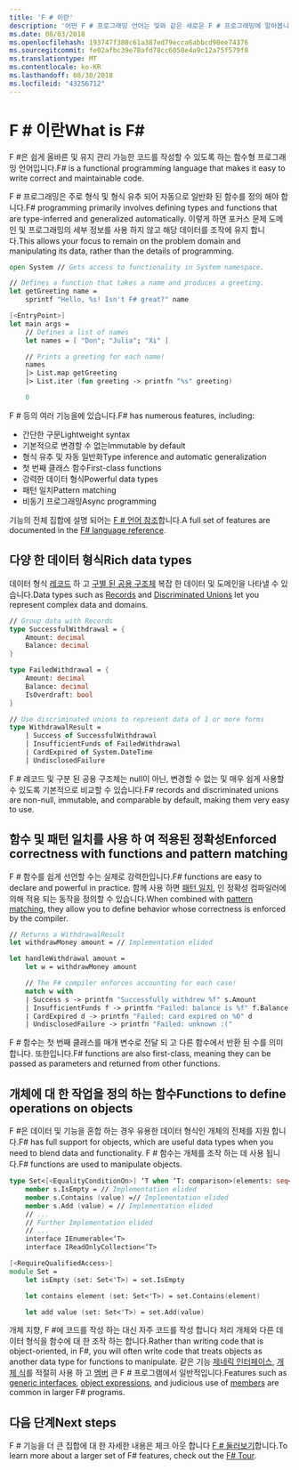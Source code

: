 ```yaml
---
title: 'F # 이란'
description: '어떤 F # 프로그래밍 언어는 및와 같은 새로운 F # 프로그래밍에 알아봅니다. 다양 한 데이터 형식, 함수 및 서로 연결 되는 방법에 대해 알아봅니다.'
ms.date: 08/03/2018
ms.openlocfilehash: 193747f380c61a387ed79ecca6abbcd90ee74376
ms.sourcegitcommit: fe02afbc39e78afd78cc6050e4a9c12a75f579f8
ms.translationtype: MT
ms.contentlocale: ko-KR
ms.lasthandoff: 08/30/2018
ms.locfileid: "43256712"
---
```

# <a name="what-is-f"></a><span data-ttu-id="4c2a6-104">F # 이란</span><span class="sxs-lookup"><span data-stu-id="4c2a6-104">What is F#</span></span> #

<span data-ttu-id="4c2a6-105">F #은 쉽게 올바른 및 유지 관리 가능한 코드를 작성할 수 있도록 하는 함수형 프로그래밍 언어입니다.</span><span class="sxs-lookup"><span data-stu-id="4c2a6-105">F# is a functional programming language that makes it easy to write correct and maintainable code.</span></span>

<span data-ttu-id="4c2a6-106">F # 프로그래밍은 주로 형식 및 형식 유추 되어 자동으로 일반화 된 함수를 정의 해야 합니다.</span><span class="sxs-lookup"><span data-stu-id="4c2a6-106">F# programming primarily involves defining types and functions that are type-inferred and generalized automatically.</span></span> <span data-ttu-id="4c2a6-107">이렇게 하면 포커스 문제 도메인 및 프로그래밍의 세부 정보를 사용 하지 않고 해당 데이터를 조작에 유지 합니다.</span><span class="sxs-lookup"><span data-stu-id="4c2a6-107">This allows your focus to remain on the problem domain and manipulating its data, rather than the details of programming.</span></span>

```fsharp
open System // Gets access to functionality in System namespace.

// Defines a function that takes a name and produces a greeting.
let getGreeting name =
    sprintf "Hello, %s! Isn't F# great?" name

[<EntryPoint>]
let main args =
    // Defines a list of names
    let names = [ "Don"; "Julia"; "Xi" ]

    // Prints a greeting for each name!
    names
    |> List.map getGreeting
    |> List.iter (fun greeting -> printfn "%s" greeting)

    0
```

<span data-ttu-id="4c2a6-108">F # 등의 여러 기능을에 있습니다.</span><span class="sxs-lookup"><span data-stu-id="4c2a6-108">F# has numerous features, including:</span></span>

* <span data-ttu-id="4c2a6-109">간단한 구문</span><span class="sxs-lookup"><span data-stu-id="4c2a6-109">Lightweight syntax</span></span>
* <span data-ttu-id="4c2a6-110">기본적으로 변경할 수 없는</span><span class="sxs-lookup"><span data-stu-id="4c2a6-110">Immutable by default</span></span>
* <span data-ttu-id="4c2a6-111">형식 유추 및 자동 일반화</span><span class="sxs-lookup"><span data-stu-id="4c2a6-111">Type inference and automatic generalization</span></span>
* <span data-ttu-id="4c2a6-112">첫 번째 클래스 함수</span><span class="sxs-lookup"><span data-stu-id="4c2a6-112">First-class functions</span></span>
* <span data-ttu-id="4c2a6-113">강력한 데이터 형식</span><span class="sxs-lookup"><span data-stu-id="4c2a6-113">Powerful data types</span></span>
* <span data-ttu-id="4c2a6-114">패턴 일치</span><span class="sxs-lookup"><span data-stu-id="4c2a6-114">Pattern matching</span></span>
* <span data-ttu-id="4c2a6-115">비동기 프로그래밍</span><span class="sxs-lookup"><span data-stu-id="4c2a6-115">Async programming</span></span>

<span data-ttu-id="4c2a6-116">기능의 전체 집합에 설명 되어는 [F # 언어 참조](language-reference/index.md)합니다.</span><span class="sxs-lookup"><span data-stu-id="4c2a6-116">A full set of features are documented in the [F# language reference](language-reference/index.md).</span></span>

## <a name="rich-data-types"></a><span data-ttu-id="4c2a6-117">다양 한 데이터 형식</span><span class="sxs-lookup"><span data-stu-id="4c2a6-117">Rich data types</span></span>

<span data-ttu-id="4c2a6-118">데이터 형식 [레코드](language-reference/records.md) 하 고 [구별 된 공용 구조체](language-reference/discriminated-unions.md) 복잡 한 데이터 및 도메인을 나타낼 수 있습니다.</span><span class="sxs-lookup"><span data-stu-id="4c2a6-118">Data types such as [Records](language-reference/records.md) and [Discriminated Unions](language-reference/discriminated-unions.md) let you represent complex data and domains.</span></span>

```fsharp
// Group data with Records
type SuccessfulWithdrawal = {
    Amount: decimal
    Balance: decimal
}

type FailedWithdrawal = {
    Amount: decimal
    Balance: decimal
    IsOverdraft: bool
}

// Use discriminated unions to represent data of 1 or more forms
type WithdrawalResult =
    | Success of SuccessfulWithdrawal
    | InsufficientFunds of FailedWithdrawal
    | CardExpired of System.DateTime
    | UndisclosedFailure
```

<span data-ttu-id="4c2a6-119">F # 레코드 및 구분 된 공용 구조체는 null이 아닌, 변경할 수 없는 및 매우 쉽게 사용할 수 있도록 기본적으로 비교할 수 있습니다.</span><span class="sxs-lookup"><span data-stu-id="4c2a6-119">F# records and discriminated unions are non-null, immutable, and comparable by default, making them very easy to use.</span></span>

## <a name="enforced-correctness-with-functions-and-pattern-matching"></a><span data-ttu-id="4c2a6-120">함수 및 패턴 일치를 사용 하 여 적용된 정확성</span><span class="sxs-lookup"><span data-stu-id="4c2a6-120">Enforced correctness with functions and pattern matching</span></span>

<span data-ttu-id="4c2a6-121">F # 함수를 쉽게 선언할 수는 실제로 강력한입니다.</span><span class="sxs-lookup"><span data-stu-id="4c2a6-121">F# functions are easy to declare and powerful in practice.</span></span> <span data-ttu-id="4c2a6-122">함께 사용 하면 [패턴 일치](language-reference/pattern-matching.md), 인 정확성 컴파일러에 의해 적용 되는 동작을 정의할 수 있습니다.</span><span class="sxs-lookup"><span data-stu-id="4c2a6-122">When combined with [pattern matching](language-reference/pattern-matching.md), they allow you to define behavior whose correctness is enforced by the compiler.</span></span>

```fsharp
// Returns a WithdrawalResult
let withdrawMoney amount = // Implementation elided

let handleWithdrawal amount =
    let w = withdrawMoney amount

    // The F# compiler enforces accounting for each case!
    match w with
    | Success s -> printfn "Successfully withdrew %f" s.Amount
    | InsufficientFunds f -> printfn "Failed: balance is %f" f.Balance
    | CardExpired d -> printfn "Failed: card expired on %O" d
    | UndisclosedFailure -> printfn "Failed: unknown :("
```

<span data-ttu-id="4c2a6-123">F # 함수는 첫 번째 클래스를 매개 변수로 전달 되 고 다른 함수에서 반환 된 수를 의미 합니다. 또한입니다.</span><span class="sxs-lookup"><span data-stu-id="4c2a6-123">F# functions are also first-class, meaning they can be passed as parameters and returned from other functions.</span></span>

## <a name="functions-to-define-operations-on-objects"></a><span data-ttu-id="4c2a6-124">개체에 대 한 작업을 정의 하는 함수</span><span class="sxs-lookup"><span data-stu-id="4c2a6-124">Functions to define operations on objects</span></span>

<span data-ttu-id="4c2a6-125">F #은 데이터 및 기능을 혼합 하는 경우 유용한 데이터 형식인 개체의 전체를 지원 합니다.</span><span class="sxs-lookup"><span data-stu-id="4c2a6-125">F# has full support for objects, which are useful data types when you need to blend data and functionality.</span></span> <span data-ttu-id="4c2a6-126">F # 함수는 개체를 조작 하는 데 사용 됩니다.</span><span class="sxs-lookup"><span data-stu-id="4c2a6-126">F# functions are used to manipulate objects.</span></span>

```fsharp
type Set<[<EqualityConditionOn>] ‘T when ‘T: comparison>(elements: seq<'T>) =
    member s.IsEmpty = // Implementation elided
    member s.Contains (value) =// Implementation elided
    member s.Add (value) = // Implementation elided
    // ...
    // Further Implementation elided
    // ...
    interface IEnumerable<‘T>
    interface IReadOnlyCollection<‘T>

[<RequireQualifiedAccess>]
module Set =
    let isEmpty (set: Set<'T>) = set.IsEmpty

    let contains element (set: Set<'T>) = set.Contains(element)

    let add value (set: Set<'T>) = set.Add(value)
```

<span data-ttu-id="4c2a6-127">개체 지향, F #에 코드를 작성 하는 대신 자주 코드를 작성 합니다 처리 개체와 다른 데이터 형식을 함수에 대 한 조작 하는 합니다.</span><span class="sxs-lookup"><span data-stu-id="4c2a6-127">Rather than writing code that is object-oriented, in F#, you will often write code that treats objects as another data type for functions to manipulate.</span></span> <span data-ttu-id="4c2a6-128">같은 기능 [제네릭 인터페이스](language-reference/interfaces.md), [개체 식](language-reference/object-expressions.md)를 적절히 사용 하 고 [멤버](language-reference/members/index.md) 큰 F # 프로그램에서 일반적입니다.</span><span class="sxs-lookup"><span data-stu-id="4c2a6-128">Features such as [generic interfaces](language-reference/interfaces.md), [object expressions](language-reference/object-expressions.md), and judicious use of [members](language-reference/members/index.md) are common in larger F# programs.</span></span>

## <a name="next-steps"></a><span data-ttu-id="4c2a6-129">다음 단계</span><span class="sxs-lookup"><span data-stu-id="4c2a6-129">Next steps</span></span>

<span data-ttu-id="4c2a6-130">F # 기능을 더 큰 집합에 대 한 자세한 내용은 체크 아웃 합니다 [F # 둘러보기](tour.md)합니다.</span><span class="sxs-lookup"><span data-stu-id="4c2a6-130">To learn more about a larger set of F# features, check out the [F# Tour](tour.md).</span></span>